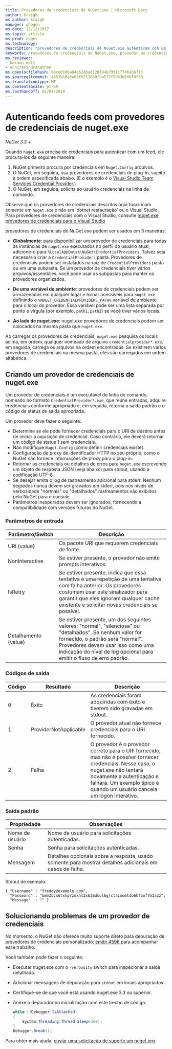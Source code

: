 ```yaml
---
title: Provedores de credenciais de NuGet.exe | Microsoft Docs
author: kraigb
ms.author: kraigb
manager: ghogen
ms.date: 12/12/2017
ms.topic: article
ms.prod: nuget
ms.technology: 
description: "provedores de credenciais de NuGet.exe autenticam com um feed e são implementados como executáveis de linha de comando que seguem as convenções específicas."
keywords: provedores de credenciais de NuGet.exe, provedor de credenciais de API, autenticar com o feed, autenticar com a Galeria
ms.reviewer:
- karann-msft
- unniravindranathan
ms.openlocfilehash: 88ce0106ad4e628ba8120f94b7951c7746ab67f3
ms.sourcegitcommit: 4651b16a3a08f6711669fc4577f5d63b600f8f58
ms.translationtype: MT
ms.contentlocale: pt-BR
ms.lasthandoff: 02/02/2018
---
```

# <a name="authenticating-feeds-with-nugetexe-credential-providers"></a>Autenticando feeds com provedores de credenciais de nuget.exe

*NuGet 3.3 +*

Quando `nuget.exe` precisa de credenciais para autenticar com um feed, ele procura-los da seguinte maneira:

1. NuGet primeiro procura por credenciais em `Nuget.Config` arquivos.
1. O NuGet, em seguida, usa provedores de credenciais de plug-in, sujeito à ordem especificada abaixo. (E o exemplo é o [Visual Studio Team Services Credential Provider](https://www.visualstudio.com/docs/package/get-started/nuget/auth#vsts-credential-provider).)
1. O NuGet, em seguida, solicita ao usuário credenciais na linha de comando.

Observe que os provedores de credenciais descritos aqui funcionam somente em `nuget.exe` e não em 'dotnet restauração' ou o Visual Studio. Para provedores de credenciais com o Visual Studio, consulte [nuget.exe provedores de credenciais para o Visual Studio](nuget-credential-providers-for-visual-studio.md)

provedores de credenciais de NuGet.exe podem ser usados em 3 maneiras:

- **Globalmente**: para disponibilizar um provedor de credenciais para todas as instâncias de `nuget.exe` executados no perfil do usuário atual, adicione-o para `%LocalAppData%\NuGet\CredentialProviders`. Talvez seja necessário criar a `CredentialProviders` pasta. Provedores de credenciais podem ser instalados na raiz de `CredentialProviders` pasta ou em uma subpasta. Se um provedor de credenciais tiver vários arquivos/assemblies, você pode usar as subpastas para manter os provedores organizados.

- **De uma variável de ambiente**: provedores de credenciais podem ser armazenados em qualquer lugar e tornar acessíveis para `nuget.exe` definindo o `%NUGET_CREDENTIALPROVIDERS_PATH%` variável de ambiente para o local do provedor. Essa variável pode ser uma lista separada por ponto e vírgula (por exemplo, `path1;path2`) se você tiver vários locais.

- **Ao lado de nuget.exe**: nuget.exe provedores de credenciais podem ser colocados na mesma pasta que `nuget.exe`.

Ao carregar os provedores de credenciais, `nuget.exe` pesquisa os locais acima, em ordem, qualquer nomeado de arquivo `credentialprovider*.exe`, em seguida, carrega os arquivos na ordem encontradas. Se existirem vários provedores de credenciais na mesma pasta, eles são carregados em ordem alfabética.

## <a name="creating-a-nugetexe-credential-provider"></a>Criando um provedor de credenciais de nuget.exe

Um provedor de credenciais é um executável de linha de comando, nomeado no formato `CredentialProvider*.exe`, que reúne entradas, adquire credenciais conforme apropriado e, em seguida, retorna a saída padrão e o código de status de saída apropriada.

Um provedor deve fazer o seguinte:

- Determine se ele pode fornecer credenciais para o URI de destino antes de iniciar a aquisição de credencial. Caso contrário, ele deverá retornar um código de status 1 sem credenciais.
- Não modifique `Nuget.Config` (como definir credenciais existe).
- Configuração de proxy de identificador HTTP no seu próprio, como o NuGet não fornece informações de proxy para o plug-in.
- Retornar as credenciais ou detalhes de erros para `nuget.exe` escrevendo um objeto de resposta JSON (veja abaixo) para stdout, usando a codificação UTF-8.
- Se desejar emita o log de rastreamento adicional para stderr. Nenhum segredos nunca devem ser gravados em stderr, pois nos níveis de verbosidade "normais" ou "detalhados" rastreamentos são exibidos pelo NuGet para o console.
- Parâmetros inesperados devem ser ignorados, fornecendo a compatibilidade com versões futuras do NuGet.

### <a name="input-parameters"></a>Parâmetros de entrada

| Parâmetro/Switch |Descrição|
|----------------|-----------|
| URI {value} | Os pacote URI que requerem credenciais de fonte.|
| NonInteractive | Se estiver presente, o provedor não emite prompts interativos. |
| IsRetry | Se estiver presente, indica que essa tentativa é uma repetição de uma tentativa com falha anterior. Os provedores costumam usar este sinalizador para garantir que eles ignoram qualquer cache existente e solicitar novas credenciais se possível.|
| Detalhamento {value} | Se estiver presente, um dos seguintes valores: "normal", "silenciosa" ou "detalhados". Se nenhum valor for fornecido, o padrão será "normal". Provedores devem usar isso como uma indicação do nível de log opcional para emitir o fluxo de erro padrão. |

### <a name="exit-codes"></a>Códigos de saída

| Código |Resultado | Descrição |
|----------------|-----------|-----------|
| 0 | Êxito | As credenciais foram adquiridas com êxito e tiverem sido gravadas em stdout.|
| 1 | ProviderNotApplicable | O provedor atual não fornece credenciais para o URI fornecido.|
| 2 | Falha | O provedor é o provedor correto para o URI fornecido, mas não é possível fornecer credenciais. Nesse caso, o nuget.exe não tentará novamente a autenticação e falhará. Um exemplo típico é quando um usuário cancela um logon interativo. |

### <a name="standard-output"></a>Saída padrão

| Propriedade |Observações|
|----------------|-----------|
| Nome de usuário | Nome de usuário para solicitações autenticadas.|
| Senha | Senha para solicitações autenticadas.|
| Mensagem | Detalhes opcionais sobre a resposta, usado somente para mostrar detalhes adicionais em casos de falha. |

Stdout de exemplo:

    { "Username" : "freddy@example.com",
      "Password" : "bwm3bcx6txhprzmxhl2x63mdsul6grctazoomtdb6kfbof7m3a3z",
      "Message"  : "" }

## <a name="troubleshooting-a-credential-provider"></a>Solucionando problemas de um provedor de credenciais

No momento, o NuGet não oferece muito suporte direto para depuração de provedores de credenciais personalizado; [emitir 4598](https://github.com/NuGet/Home/issues/4598) para acompanhar esse trabalho.

Você também pode fazer o seguinte:

- Executar nuget.exe com o `-verbosity` switch para inspecionar a saída detalhada.
- Adicionar mensagens de depuração para `stdout` em locais apropriados.
- Certifique-se de que você está usando nuget.exe 3.3 ou superior.
- Anexe o depurador na inicialização com este trecho de código:

    ```cs
    while (!Debugger.IsAttached)
    {
        System.Threading.Thread.Sleep(100);
    }
    Debugger.Break();
    ```

Para obter mais ajuda, [enviar uma solicitação de suporte um nuget.org](https://www.nuget.org/policies/Contact).
